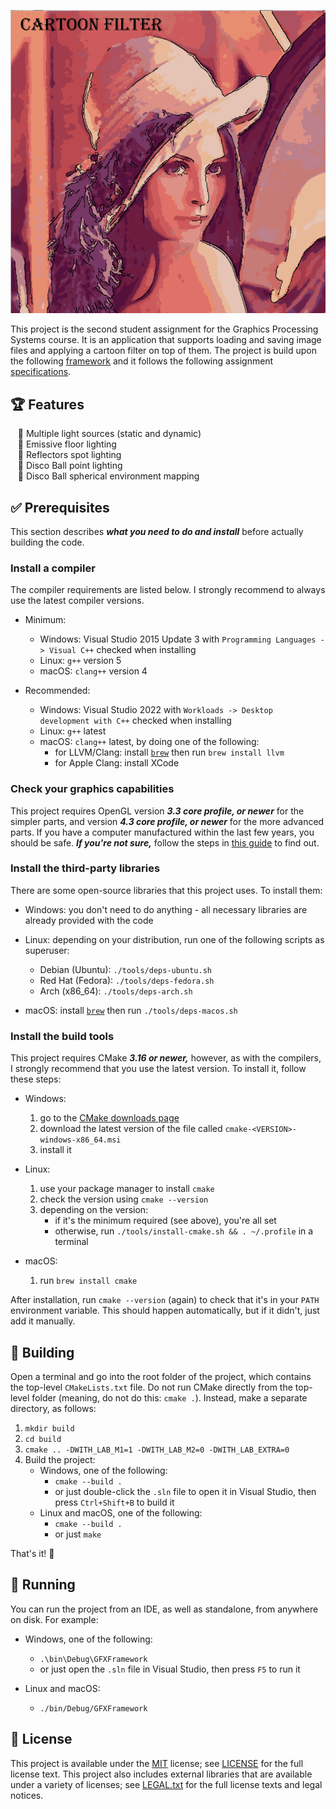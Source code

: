 <!--- insert project logo here -->
![](./assets/screenshots/logo.png)

<!--- general description of the project -->
This project is the second student assignment for the Graphics Processing Systems course. It is an application that supports loading and saving image files and applying a cartoon filter on top of them. The project is build upon the following [framework](https://github.com/UPB-Graphics/gfx-framework) and it follows the following assignment [specifications](https://ocw.cs.pub.ro/courses/spg/teme/2022/02).

## :trophy: Features
  &nbsp;&nbsp; :small_orange_diamond: Multiple light sources (static and dynamic)  
  &nbsp;&nbsp; :small_orange_diamond: Emissive floor lighting  
  &nbsp;&nbsp; :small_orange_diamond: Reflectors spot lighting  
  &nbsp;&nbsp; :small_orange_diamond: Disco Ball point lighting  
  &nbsp;&nbsp; :small_orange_diamond: Disco Ball spherical environment mapping   
  
## :white_check_mark: Prerequisites
This section describes ***what you need to do and install*** before actually building the code.


### Install a compiler

The compiler requirements are listed below. I strongly recommend to always use the latest compiler versions.

-   Minimum:
    -   Windows: Visual Studio 2015 Update 3 with `Programming Languages -> Visual C++` checked when installing
    -   Linux: `g++` version 5
    -   macOS: `clang++` version 4

-   Recommended:
    -   Windows: Visual Studio 2022 with `Workloads -> Desktop development with C++` checked when installing
    -   Linux: `g++` latest
    -   macOS: `clang++` latest, by doing one of the following:
        -   for LLVM/Clang: install [`brew`](https://brew.sh/) then run `brew install llvm`
        -   for Apple Clang: install XCode


### Check your graphics capabilities

This project requires OpenGL version ***3.3 core profile, or newer*** for the simpler parts, and version ***4.3 core profile, or newer***  for the more advanced parts. If you have a computer manufactured within the last few years, you should be safe. ***If you're not sure,*** follow the steps in [this guide](docs/user/checking_capabilities.md) to find out.


### Install the third-party libraries

There are some open-source libraries that this project uses. To install them:

-   Windows: you don't need to do anything - all necessary libraries are already provided with the code

-   Linux: depending on your distribution, run one of the following scripts as superuser:
    -   Debian (Ubuntu): `./tools/deps-ubuntu.sh`
    -   Red Hat (Fedora): `./tools/deps-fedora.sh`
    -   Arch (x86_64): `./tools/deps-arch.sh`

-   macOS: install [`brew`](https://brew.sh/) then run `./tools/deps-macos.sh`


### Install the build tools

This project requires CMake ***3.16 or newer,*** however, as with the compilers, I strongly recommend that you use the latest version. To install it, follow these steps:

-   Windows:
    1.  go to the [CMake downloads page][ref-cmake-dl]
    2.  download the latest version of the file called `cmake-<VERSION>-windows-x86_64.msi`
    3.  install it

-   Linux:
    1.  use your package manager to install `cmake`
    2.  check the version using `cmake --version`
    3.  depending on the version:
        -   if it's the minimum required (see above), you're all set
        -   otherwise, run `./tools/install-cmake.sh && . ~/.profile` in a terminal

-   macOS:
    1.  run `brew install cmake`

After installation, run `cmake --version` (again) to check that it's in your `PATH` environment variable. This should happen automatically, but if it didn't, just add it manually. 

## :hammer: Building
Open a terminal and go into the root folder of the project, which contains the top-level `CMakeLists.txt` file.
Do not run CMake directly from the top-level folder (meaning, do not do this: `cmake .`). Instead, make a separate directory, as follows:

1.  `mkdir build`
2.  `cd build`
3.  `cmake .. -DWITH_LAB_M1=1 -DWITH_LAB_M2=0 -DWITH_LAB_EXTRA=0`
4.  Build the project:
    -   Windows, one of the following:
        -   `cmake --build .`
        -   or just double-click the `.sln` file to open it in Visual Studio, then press `Ctrl+Shift+B` to build it
    -   Linux and macOS, one of the following:
        -   `cmake --build .`
        -   or just `make`

That's it! :tada:

## :running: Running
You can run the project from an IDE, as well as standalone, from anywhere on disk. For example:

-   Windows, one of the following:
    -   `.\bin\Debug\GFXFramework`
    -   or just open the `.sln` file in Visual Studio, then press `F5` to run it

-   Linux and macOS:
    -   `./bin/Debug/GFXFramework`

## :page_facing_up: License
This project is available under the [MIT][ref-mit] license; see [LICENSE](LICENSE) for the full license text.
This project also includes external libraries that are available under a variety of licenses; see [LEGAL.txt](LEGAL.txt)
for the full license texts and legal notices.

<!--- add link references here -->
[ref-cmake]:            https://github.com/Kitware/CMake/
[ref-cmake-dl]:         https://github.com/Kitware/CMake/releases/
[ref-cmake-build]:      https://github.com/Kitware/CMake#building-cmake-from-scratch
[ref-mit]:              https://opensource.org/licenses/MIT
